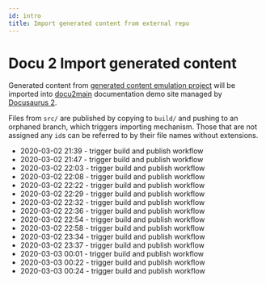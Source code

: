 ```yaml
---
id: intro
title: Import generated content from external repo
---
```


# Docu 2 Import generated content

Generated content from
[generated content emulation project](https://github.com/OleksiyRudenko/docu2generated)
will be imported into [docu2main](https://github.com/OleksiyRudenko/docu2main)
documentation demo site managed by [Docusaurus 2](https://v2.docusaurus.io/).

Files from `src/` are published by copying to `build/`
and pushing to an orphaned branch, which triggers importing mechanism.
Those that are not assigned any `id`s can be referred to by their
file names without extensions.

- 2020-03-02 21:39 - trigger build and publish workflow
- 2020-03-02 21:47 - trigger build and publish workflow
- 2020-03-02 22:03 - trigger build and publish workflow
- 2020-03-02 22:08 - trigger build and publish workflow
- 2020-03-02 22:22 - trigger build and publish workflow
- 2020-03-02 22:29 - trigger build and publish workflow
- 2020-03-02 22:32 - trigger build and publish workflow
- 2020-03-02 22:36 - trigger build and publish workflow
- 2020-03-02 22:54 - trigger build and publish workflow
- 2020-03-02 22:58 - trigger build and publish workflow
- 2020-03-02 23:34 - trigger build and publish workflow
- 2020-03-02 23:37 - trigger build and publish workflow
- 2020-03-03 00:01 - trigger build and publish workflow
- 2020-03-03 00:22 - trigger build and publish workflow
- 2020-03-03 00:24 - trigger build and publish workflow
